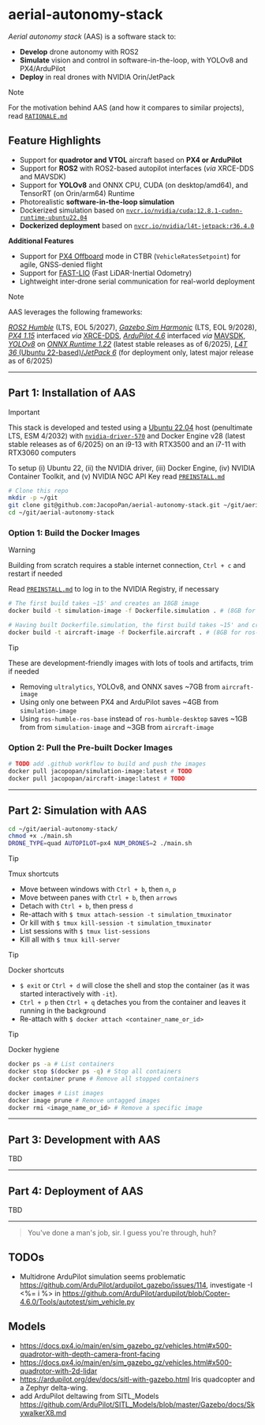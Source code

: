 # aerial-autonomy-stack

*Aerial autonomy stack* (AAS) is a software stack to:
- **Develop** drone autonomy with ROS2
- **Simulate** vision and control in software-in-the-loop, with YOLOv8 and PX4/ArduPilot
- **Deploy** in real drones with NVIDIA Orin/JetPack

> [!NOTE]
> For the motivation behind AAS (and how it compares to similar projects), read [`RATIONALE.md`](/docs/RATIONALE.md)

## Feature Highlights

- Support for **quadrotor and VTOL** aircraft based on **PX4 or ArduPilot**
- Support for **ROS2** with ROS2-based autopilot interfaces (*via* XRCE-DDS and MAVSDK)
- Support for **YOLOv8** and ONNX CPU, CUDA (on desktop/amd64), and TensorRT (on Orin/arm64) Runtime
- Photorealistic **software-in-the-loop simulation**
- Dockerized simulation based on [`nvcr.io/nvidia/cuda:12.8.1-cudnn-runtime-ubuntu22.04`](https://catalog.ngc.nvidia.com/orgs/nvidia/containers/cuda/tags)
- **Dockerized deployment** based on [`nvcr.io/nvidia/l4t-jetpack:r36.4.0`](https://catalog.ngc.nvidia.com/orgs/nvidia/containers/l4t-jetpack/tags)

**Additional Features**

- Support for [PX4 Offboard](https://docs.px4.io/main/en/flight_modes/offboard.html) mode in CTBR (`VehicleRatesSetpoint`) for agile, GNSS-denied flight
- Support for [FAST-LIO](https://github.com/hku-mars/FAST_LIO) (Fast LiDAR-Inertial Odometry)
- Lightweight inter-drone serial communication for real-world deployment 

> [!NOTE]
> AAS leverages the following frameworks:
>
> [*ROS2 Humble*](https://docs.ros.org/en/rolling/Releases.html) (LTS, EOL 5/2027), [*Gazebo Sim Harmonic*](https://gazebosim.org/docs/latest/releases/) (LTS, EOL 9/2028), [*PX4 1.15*](https://github.com/PX4/PX4-Autopilot/releases) interfaced *via* [XRCE-DDS](https://github.com/eProsima/Micro-XRCE-DDS/releases), [*ArduPilot 4.6*](https://github.com/ArduPilot/ardupilot/releases) interfaced *via* [MAVSDK](https://github.com/mavlink/mavsdk/releases), [*YOLOv8*](https://github.com/ultralytics/ultralytics/releases) on [*ONNX Runtime 1.22*](https://onnxruntime.ai/getting-started) (latest stable releases as of 6/2025), [*L4T 36* (Ubuntu 22-based)/*JetPack 6*](https://developer.nvidia.com/embedded/jetpack-archive) (for deployment only, latest major release as of 6/2025)

---

## Part 1: Installation of AAS

> [!IMPORTANT]
> This stack is developed and tested using a [Ubuntu 22.04](https://ubuntu.com/about/release-cycle) host (penultimate LTS, ESM 4/2032) with [`nvidia-driver-570`](https://developer.nvidia.com/datacenter-driver-archive) and Docker Engine v28 (latest stable releases as of 6/2025) on an i9-13 with RTX3500 and an i7-11 with RTX3060 computers
> 
> To setup (i) Ubuntu 22, (ii) the NVIDIA driver, (iii) Docker Engine, (iv) NVIDIA Container Toolkit, and (v) NVIDIA NGC API Key read [`PREINSTALL.md`](/docs/PREINSTALL.md)

```sh
# Clone this repo
mkdir -p ~/git
git clone git@github.com:JacopoPan/aerial-autonomy-stack.git ~/git/aerial-autonomy-stack
cd ~/git/aerial-autonomy-stack
```

### Option 1:  Build the Docker Images

> [!WARNING]
> Building from scratch requires a stable internet connection, `Ctrl + c` and restart if needed
> 
> Read [`PREINSTALL.md`](/docs/PREINSTALL.md) to log in to the NVIDIA Registry, if necessary

```sh
# The first build takes ~15' and creates an 18GB image
docker build -t simulation-image -f Dockerfile.simulation . # (8GB for ros-humble-desktop, 9GB for PX4 and ArduPilot SITL)

# Having built Dockerfile.simulation, the first build takes ~15' and creates a 16GB image
docker build -t aircraft-image -f Dockerfile.aircraft . # (8GB for ros-humble-desktop, 7GB for YOLOv8, ONNX)
```

> [!TIP]
> These are development-friendly images with lots of tools and artifacts, trim if needed
> - Removing `ultralytics`, YOLOv8, and ONNX saves ~7GB from `aircraft-image`
> - Using only one between PX4 and ArduPilot saves ~4GB from `simulation-image`
> - Using `ros-humble-ros-base` instead of `ros-humble-desktop` saves ~1GB from from `simulation-image` and ~3GB from `aircraft-image`


### Option 2: Pull the Pre-built Docker Images

```sh
# TODO add .github workflow to build and push the images
docker pull jacopopan/simulation-image:latest # TODO
docker pull jacopopan/aircraft-image:latest # TODO
```

---

## Part 2: Simulation with AAS

```sh
cd ~/git/aerial-autonomy-stack/
chmod +x ./main.sh
DRONE_TYPE=quad AUTOPILOT=px4 NUM_DRONES=2 ./main.sh
```

> [!TIP]
> Tmux shortcuts
> - Move between windows with `Ctrl + b`, then `n`, `p`
> - Move between panes with `Ctrl + b`, then `arrows`
> - Detach with `Ctrl + b`, then press `d`
> - Re-attach with `$ tmux attach-session -t simulation_tmuxinator`
> - Or kill with `$ tmux kill-session -t simulation_tmuxinator`
> - List sessions with `$ tmux list-sessions`
> - Kill all with `$ tmux kill-server`

> [!TIP]
> Docker shortcuts
> - `$ exit` or `Ctrl + d` will close the shell and stop the container (as it was started interactively with `-it`).
> - `Ctrl + p`  then  `Ctrl + q` detaches you from the container and leaves it running in the background
> - Re-attach with `$ docker attach <container_name_or_id>`

> [!TIP]
> Docker hygiene
```sh
docker ps -a # List containers
docker stop $(docker ps -q) # Stop all containers
docker container prune # Remove all stopped containers

docker images # List images
docker image prune # Remove untagged images
docker rmi <image_name_or_id> # Remove a specific image
```

---

## Part 3: Development with AAS

TBD

---

## Part 4: Deployment of AAS

TBD

---
> You've done a man's job, sir. I guess you're through, huh?


## TODOs

- Multidrone ArduPilot simulation seems problematic https://github.com/ArduPilot/ardupilot_gazebo/issues/114, investigate -I <%= i %> in https://github.com/ArduPilot/ardupilot/blob/Copter-4.6.0/Tools/autotest/sim_vehicle.py


## Models

- https://docs.px4.io/main/en/sim_gazebo_gz/vehicles.html#x500-quadrotor-with-depth-camera-front-facing
- https://docs.px4.io/main/en/sim_gazebo_gz/vehicles.html#x500-quadrotor-with-2d-lidar 
- https://ardupilot.org/dev/docs/sitl-with-gazebo.html Iris quadcopter and a Zephyr delta-wing.
- add ArduPilot deltawing from SITL_Models https://github.com/ArduPilot/SITL_Models/blob/master/Gazebo/docs/SkywalkerX8.md

<!-- 

### Networking

Inter drone serial communication (for Docker simulation and deployment)

```sh
# Create the virtual serial port pair using socat
socat -d -d pty,raw,echo=0,link=/tmp/port-a pty,raw,echo=0,link=/tmp/port-b &

docker run -d --rm \
  --name container-a \
  --device=/tmp/port-a:/dev/ttyS0 \
  your-app-image-a

docker run -d --rm \
  --name container-b \
  --device=/tmp/port-b:/dev/ttyS0 \
  your-app-image-b
```


Image processing from simulation to containers

Ardupilot GstCameraPlugin example
https://github.com/ArduPilot/ardupilot_gazebo/blob/main/README.md

```sh
# In the drone .sdf
<plugin name="camera_controller" filename="libgazebo_ros_camera.so">
  <ros>
    <namespace>/demo</namespace>
    <remapping>image_raw:=color/image_raw</remapping>
  </ros>
  </plugin>

# In the simulation container
gst-launch-1.0 ros2imagesrc topic-name="/demo/color/image_raw" ! \
    videoconvert ! \
    x264enc tune=zerolatency bitrate=500 speed-preset=superfast ! \
    rtph264pay ! \
    udpsink host=yolo-container port=5000
```

```py
# In the YOLO container
import gi
gi.require_version('Gst', '1.0')
from gi.repository import Gst
# ... other imports for numpy, onnx, etc.

# GStreamer pipeline to receive, decode, and send to the application
pipeline_str = "udpsrc port=5000 ! application/x-rtp, encoding-name=H264, payload=96 ! rtph264depay ! avdec_h264 ! videoconvert ! appsink name=yolo_sink emit-signals=true"

# ... Code to launch the pipeline and a callback function for the 'new-sample' signal from appsink
# Inside the callback, you get the frame buffer and pass it to your YOLOv8 ONNX model.
```

### Geospatial and Photogrammetry Resources
- https://support.pix4d.com/hc/en-us/articles/360000235126#OPF2
- https://github.com/softwareunderground/awesome-open-geoscience?tab=readme-ov-file
- https://github.com/sacridini/Awesome-Geospatial
- https://github.com/awesome-photogrammetry/awesome-photogrammetry?tab=readme-ov-file
- https://app.gazebosim.org/fuel/worlds
- https://aszabo.substack.com/p/zero-to-hero-creating-gazebo-worlds?utm_campaign=post&utm_medium=web
- https://github.com/AndrejOrsula/space_robotics_gz_envs
- https://github.com/domlysz/BlenderGIS
- https://cesium.com/platform/cesiumjs/ 

### Resources

- PX$ SITL architecture: https://docs.px4.io/main/en/simulation/#sitl-simulation-environment
- PX4 XRCE-DDS architecture: https://docs.px4.io/main/en/middleware/uxrce_dds.html#architecture

- ArduPilot SITL architecture: https://ardupilot.org/dev/docs/sitl-simulator-software-in-the-loop.html#sitl-architecture
- ArduPilot UARTs: https://ardupilot.org/dev/docs/learning-ardupilot-uarts-and-the-console.html

-->
